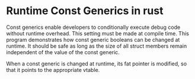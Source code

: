 # Runtime Const Generics in rust

Const generics enable developers to conditionally execute debug code without runtime overhead.
This setting must be made at compile time.
This program demonstrates how const generic booleans can be changed at runtime.
It should be safe as long as the size of all struct members remain independent of the value of the const generic.

When a const generic is changed at runtime, its fat pointer is modified, so that it points to the appropriate vtable.
